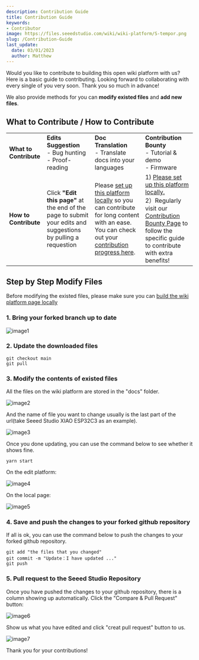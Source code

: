 ```yaml
---
description: Contribution Guide
title: Contribution Guide
keywords:
- Contributor
image: https://files.seeedstudio.com/wiki/wiki-platform/S-tempor.png
slug: /Contribution-Guide
last_update:
  date: 03/01/2023
  author: Matthew
---
```


Would you like to contribute to building this open wiki platform with us? Here is a basic guide to contributing. Looking forward to collaborating with every single of you very soon. Thank you so much in advance!

We also provide methods for you can **modify existed files** and **add new files**.

## What to Contribute / How to Contribute

<table align="center">
  <tbody>
    <tr>
    <td>
    <strong>What to Contribute</strong>
    </td>
    <td>
    <strong>Edits Suggestion</strong><br/>- Bug hunting<br/>- Proof-reading
    </td>
    <td><strong>Doc Translation</strong><br/>- Translate docs into your languages</td>
    <td>
    <strong>Contribution Bounty</strong><br/>- Tutorial & demo<br/>- Firmware
    </td>
    </tr>
    <tr>
    <td>
    <strong>How to Contribute</strong>
    </td>
    <td>
    Click <strong>"Edit this page"</strong> at the end of the page to submit your edits and suggestions by pulling a requestion</td>
    <td>Please <a href="https://github.com/Seeed-Studio/wiki-documents/blob/docusaurus-version/HOW_TO.md" target="_blank"><span>set up this platform locally</span></a> so you can contribute for long content with an ease. You can check out your <a href="https://github.com/Seeed-Studio/wiki-documents/projects?query=is%3Aopen" target="_blank"><span>contribution progress here</span></a>.
    </td>
    <td>1) <a href="https://github.com/Seeed-Studio/wiki-documents/blob/docusaurus-version/HOW_TO.md" target="_blank"><span>Please set up this platform locally.</span></a>  <br/>2）Regularly visit our <a href="https://github.com/Seeed-Studio/wiki-documents/blob/docusaurus-version/TASK.md" target="_blank"><span>Contribution Bounty Page</span></a> to follow the specific guide to contribute with extra benefits!</td>
    </tr>
  </tbody></table>

## Step by Step Modify Files

Before modifying the existed files, please make sure you can [build the wiki platform page locally](/Deploy_Page_Locally)

### 1. Bring your forked branch up to date

![image1](./1.png)

### 2. Update the downloaded files

```
git checkout main
git pull
```

### 3. Modify the contents of existed files

All the files on the wiki platform are stored in the "docs" folder.

![image2](./2.png)

And the name of file you want to change usually is the last part of the url(take Seeed Studio XIAO ESP32C3 as an example).

![image3](./3.png)

Once you done updating, you can use the command below to see whether it shows fine.

```
yarn start
```

On the edit platform:

![image4](./4.png)

On the local page:

![image5](./5.png)

### 4. Save and push the changes to your forked github repository

If all is ok, you can use the command below to push the changes to your forked github repository.

```
git add "the files that you changed"
git commit -m "Update：I have updated ..."
git push
```

### 5. Pull request to the Seeed Studio Repository

Once you have pushed the changes to your github repository, there is a column showing up automatically. Click the "Compare & Pull Request" button:

![image6](./6.png)

Show us what you have edited and click "creat pull request" button to us.

![image7](./7.png)

Thank you for your contributions!
